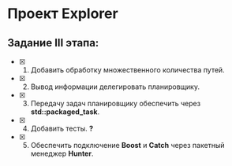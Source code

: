 # Проект Explorer
## Задание III этапа:

 - [X] 1. Добавить обработку множественного количества путей.
 - [X] 2. Вывод информации делегировать планировщику.
 - [X] 3. Передачу задач планировщику обеспечить через **std::packaged_task**.
 - [X] 4. Добавить тесты. **?**
 - [X] 5. Обеспечить подключение **Boost** и **Catch** через пакетный менеджер **Hunter**.
